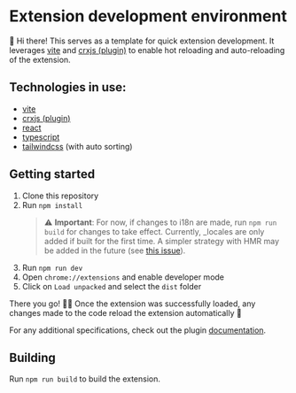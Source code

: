 # Extension development environment

:wave: Hi there! This serves as a template for quick extension development.
It leverages [vite](https://vitejs.dev/) and [crxjs (plugin)](https://crxjs.dev/vite-plugin) to enable hot reloading and auto-reloading of the extension.

## Technologies in use:

- [vite](https://vitejs.dev/)
- [crxjs (plugin)](https://crxjs.dev/vite-plugin)
- [react](https://reactjs.org/)
- [typescript](https://www.typescriptlang.org/)
- [tailwindcss](https://tailwindcss.com/) (with auto sorting)

## Getting started

1. Clone this repository
2. Run `npm install`
   > :warning: **Important**: For now, if changes to i18n are made, run `npm run build` for changes to take effect.
   > Currently, \_locales are only added if built for the first time. A simpler strategy with HMR may be added in the future (see [this issue](https://github.com/crxjs/chrome-extension-tools/issues/599)).
3. Run `npm run dev`
4. Open `chrome://extensions` and enable developer mode
5. Click on `Load unpacked` and select the `dist` folder

There you go! :rocket::fire:
Once the extension was successfully loaded, any changes made to the code reload the extension automatically :tada:

For any additional specifications, check out the plugin [documentation](https://crxjs.dev/vite-plugin).

## Building

Run `npm run build` to build the extension.
